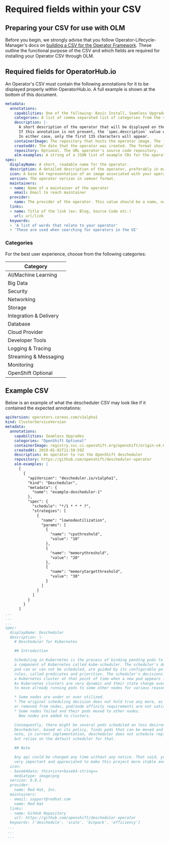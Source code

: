 # Required fields within your CSV

## Preparing your CSV for use with OLM

Before you begin, we strongly advise that you follow Operator-Lifecycle-Manager's docs on [building a CSV for the Operator Framework](https://github.com/operator-framework/operator-lifecycle-manager/blob/master/Documentation/design/building-your-csv.md). These outline the functional purpose of the CSV and which fields are required for installing your Operator CSV through OLM.

## Required fields for OperatorHub.io

An Operator's CSV must contain the following annotations for it to be displayed properly within OperatorHub.io. A full example is shown at the bottom of this document.

```yaml
metadata:
  annotations:
    capabilities: One of the following: Basic Install, Seamless Upgrades, Full Lifecycle, Deep Insights, Auto Pilot. For more information see https://www.operatorhub.io/images/capability-level-diagram.svg
    categories: A list of comma separated list of categories from the values below. If not set, this will be set to "Other" in the UI.
    description: |-
      A short description of the operator that will be displayed on the marketplace tile.
      If this annotation is not present, the `spec.description` value will be shown instead.
      In either case, only the first 135 characters will appear.
    containerImage: The repository that hosts the operator image. The format should match ${REGISTRYHOST}/${USERNAME}/${NAME}:${TAG}
    createdAt: The date that the operator was created. The format should match yyyy-mm-ddThh:mm:ssZ
    repository: Optional. The URL operator's source code repository.
    alm-examples: A string of a JSON list of example CRs for the operator's CRDs. These should be able to work without modification, unless otherwise stated in the operator description.
spec:
  displayName: A short, readable name for the operator.
  description: A detailed description of the operator, preferably in markdown format.
  icon: A base 64 representation of an image associated with your operator
  version: The operator version in semver format.
  maintainers:
  - name: Name of a maintainer of the operator
    email: Email to reach maintainer
  provider:
    name: The provider of the operator. This value should be a name, not an email.
  links:
  - name: Title of the link (ex: Blog, Source Code etc.)
    url: url/link
  keywords:
  - 'A list of words that relate to your operator'
  - 'These are used when searching for operators in the UI'

```

### Categories

For the best user experience, choose from the following categories:

| Category  |
|-----------|
| AI/Machine Learning |
| Big Data |
| Security |
| Networking |
| Storage |
| Integration & Delivery |
| Database |
| Cloud Provider |
| Developer Tools |
| Logging & Tracing |
| Streaming & Messaging |
| Monitoring |
| OpenShift Optional |

## Example CSV

Below is an example of what the descheduler CSV may look like if it contained the expected annotations:

```yaml
apiVersion: operators.coreos.com/v1alpha1
kind: ClusterServiceVersion
metadata:
  annotations:
    capabilities: Seamless Upgrades
    categories: "OpenShift Optional"
    containerImage: registry.svc.ci.openshift.org/openshift/origin-v4.0:descheduler-operator
    createdAt: 2019-01-01T11:59:59Z
    description: An operator to run the OpenShift descheduler
    repository: https://github.com/openshift/descheduler-operator
    alm-examples: |
      [
        {
          "apiVersion": "descheduler.io/v1alpha1",
          "kind": "Descheduler",
          "metadata": {
            "name": "example-descheduler-1"
          },
          "spec": {
            "schedule": "*/1 * * * ?",
            "strategies": [
              {
                "name": "lownodeutilization",
                "params": [
                  {
                    "name": "cputhreshold",
                    "value": "10"
                  },
                  {
                    "name": "memorythreshold",
                    "value": "20"
                  },
                  {
                    "name": "memorytargetthreshold",
                    "value": "30"
                  }
                ]
              }
            ]
          }
        }
      ]
...
...
...
spec:
  displayName: Descheduler
  description: |-
    # Descheduler for Kubernetes

    ## Introduction

    Scheduling in Kubernetes is the process of binding pending pods to nodes, and is performed by
    a component of Kubernetes called kube-scheduler. The scheduler's decisions, whether or where a
    pod can or can not be scheduled, are guided by its configurable policy which comprises of set of
    rules, called predicates and priorities. The scheduler's decisions are influenced by its view of
    a Kubernetes cluster at that point of time when a new pod appears first time for scheduling.
    As Kubernetes clusters are very dynamic and their state change over time, there may be desired
    to move already running pods to some other nodes for various reasons

    * Some nodes are under or over utilized.
    * The original scheduling decision does not hold true any more, as taints or labels are added to
    or removed from nodes, pod/node affinity requirements are not satisfied any more.
    * Some nodes failed and their pods moved to other nodes.
      New nodes are added to clusters.

    Consequently, there might be several pods scheduled on less desired nodes in a cluster.
    Descheduler, based on its policy, finds pods that can be moved and evicts them. Please
    note, in current implementation, descheduler does not schedule replacement of evicted pods
    but relies on the default scheduler for that.

    ## Note

    Any api could be changed any time without any notice. That said, your feedback is
    very important and appreciated to make this project more stable and useful.
  icon:
  - base64data: this+is+a+base64-string==
    mediatype: image/png
  version: 0.0.1
  provider:
    name: Red Hat, Inc.
  maintainers:
  - email: support@redhat.com
    name: Red Hat
  links:
  - name: GitHub Repository
    url: https://github.com/openshift/descheduler-operator
  keywords: ['deschedule', 'scale', 'binpack', 'efficiency']
 ...
 ...
 ...
```
